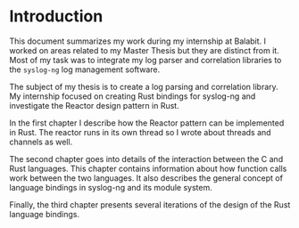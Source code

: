 # Introduction

This document summarizes my work during my internship at Balabit. I
worked on areas related to my Master Thesis but they are distinct from it. Most
of my task was to integrate my log parser and correlation libraries to the
`syslog-ng` log management software.

The subject of my thesis is to create a log parsing and correlation library.
My internship focused on creating Rust bindings for syslog-ng and investigate
the Reactor design pattern in Rust.

In the first chapter I describe how the Reactor pattern can be implemented in
Rust.  The reactor runs in its own thread so I wrote about threads and channels
as well.

The second chapter goes into details of the interaction between the C and Rust
languages. This chapter contains information about how function calls work between the
two languages. It also describes the general concept of language bindings in
syslog-ng and its module system.

Finally, the third chapter presents several iterations of the design of the
Rust language bindings.

